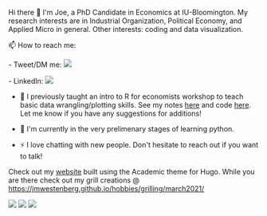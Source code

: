 Hi there 👋
I'm Joe, a PhD Candidate in Economics at IU-Bloomington. My research interests are in Industrial Organization, Political Economy, and Applied Micro in general. Other interests: coding and data visualization.

📫 How to reach me: 

<p align="left">
-	Tweet/DM me:
	<a href="https://twitter.com/jmwestenberg"><img src="https://img.shields.io/twitter/url?style=social&url=https%3A%2F%2Ftwitter.com%2Fjmwestenberg"></a>
</p>
-	LinkedIn: 	<a href="https://www.linkedin.com/in/westenbergj"><img src="https://img.shields.io/badge/LinkedIn--_.svg?style=social&logo=linkedin"></a>

- 🤔 I previously taught an intro to R for economists workshop to teach basic data wrangling/plotting skills. See my notes [here](https://jmwestenberg.github.io/courses/rcourse/) and code [here](https://github.com/jmwestenberg/Rcourse). Let me know if you have any suggestions for additions! 

- 🌱 I'm currently in the very prelimenary stages of learning python.

- ⚡ I love chatting with new people. Don't hesitate to reach out if you want to talk!


Check out my [website](https://jmwestenberg.github.io) built using the Academic theme for Hugo. While you are there check out my grill creations @ <https://jmwestenberg.github.io/hobbies/grilling/march2021/>


<p align="left">
	<a href="https://github.com/jmwestenberg"><img src="https://img.shields.io/github/followers/jmwestenberg?color=red&logoColor=red&style=social"></a>
	<a href="https://twitter.com/jmwestenberg"><img src="https://img.shields.io/twitter/follow/jmwestenberg?label=Twitter&style=social"></a>
	<a href="https://www.linkedin.com/in/westenbergj"><img src="https://img.shields.io/badge/LinkedIn--_.svg?style=social&logo=linkedin"></a>
</p>

<!--
**jmwestenberg/jmwestenberg** is a ✨ _special_ ✨ repository because its `README.md` (this file) appears on your GitHub profile.

Here are some ideas to get you started:

- 🔭 I’m currently working on ...
- 🌱 I’m currently learning ...
- 👯 I’m looking to collaborate on ...
- 🤔 I’m looking for help with ...
- 💬 Ask me about ...
- 📫 How to reach me: ...
- 😄 Pronouns: ...
- ⚡ Fun fact: ...
-->
